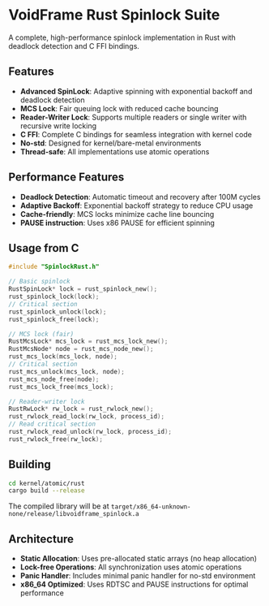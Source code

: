 # VoidFrame Rust Spinlock Suite

A complete, high-performance spinlock implementation in Rust with deadlock detection and C FFI bindings.

## Features

- **Advanced SpinLock**: Adaptive spinning with exponential backoff and deadlock detection
- **MCS Lock**: Fair queuing lock with reduced cache bouncing
- **Reader-Writer Lock**: Supports multiple readers or single writer with recursive write locking
- **C FFI**: Complete C bindings for seamless integration with kernel code
- **No-std**: Designed for kernel/bare-metal environments
- **Thread-safe**: All implementations use atomic operations

## Performance Features

- **Deadlock Detection**: Automatic timeout and recovery after 100M cycles
- **Adaptive Backoff**: Exponential backoff strategy to reduce CPU usage
- **Cache-friendly**: MCS locks minimize cache line bouncing
- **PAUSE instruction**: Uses x86 PAUSE for efficient spinning

## Usage from C

```c
#include "SpinlockRust.h"

// Basic spinlock
RustSpinLock* lock = rust_spinlock_new();
rust_spinlock_lock(lock);
// Critical section
rust_spinlock_unlock(lock);
rust_spinlock_free(lock);

// MCS lock (fair)
RustMcsLock* mcs_lock = rust_mcs_lock_new();
RustMcsNode* node = rust_mcs_node_new();
rust_mcs_lock(mcs_lock, node);
// Critical section
rust_mcs_unlock(mcs_lock, node);
rust_mcs_node_free(node);
rust_mcs_lock_free(mcs_lock);

// Reader-writer lock
RustRwLock* rw_lock = rust_rwlock_new();
rust_rwlock_read_lock(rw_lock, process_id);
// Read critical section
rust_rwlock_read_unlock(rw_lock, process_id);
rust_rwlock_free(rw_lock);
```

## Building

```bash
cd kernel/atomic/rust
cargo build --release
```

The compiled library will be at `target/x86_64-unknown-none/release/libvoidframe_spinlock.a`
## Architecture

- **Static Allocation**: Uses pre-allocated static arrays (no heap allocation)
- **Lock-free Operations**: All synchronization uses atomic operations
- **Panic Handler**: Includes minimal panic handler for no-std environment
- **x86_64 Optimized**: Uses RDTSC and PAUSE instructions for optimal performance